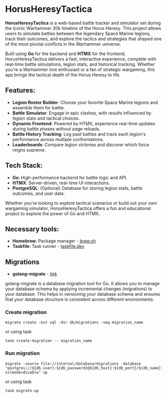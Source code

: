 # HorusHeresyTactica

**HorusHeresyTactica** is a web-based battle tracker and simulator set during the iconic Warhammer 30k timeline of the Horus Heresy. This project allows users to simulate battles between the legendary Space Marine legions, track their outcomes, and explore the tactics and strategies that shaped one of the most pivotal conflicts in the Warhammer universe.

Built using **Go** for the backend and **HTMX** for the frontend, HorusHeresyTactica delivers a fast, interactive experience, complete with real-time battle simulations, legion stats, and historical tracking. Whether you're a Warhammer lore enthusiast or a fan of strategic wargaming, this app brings the tactical depth of the Horus Heresy to life.

## Features:
- **Legion Roster Builder**: Choose your favorite Space Marine legions and assemble them for battle.
- **Battle Simulator**: Engage in epic clashes, with results influenced by legion stats and tactical choices.
- **Dynamic Frontend**: Powered by HTMX, experience real-time updates during battle phases without page reloads.
- **Battle History Tracking**: Log past battles and track each legion's performance across multiple confrontations.
- **Leaderboards**: Compare legion victories and discover which force reigns supreme.

## Tech Stack:
- **Go**: High-performance backend for battle logic and API.
- **HTMX**: Server-driven, real-time UI interactions.
- **PostgreSQL**: (Optional) Database for storing legion stats, battle outcomes, and user data.

Whether you're looking to explore tactical scenarios or build out your own wargaming simulator, HorusHeresyTactica offers a fun and educational project to explore the power of Go and HTMX.

## Necessary tools:
- **Homebrew**: Package manager - [brew.sh](https://brew.sh) 
- **Taskfile**: Task runner - [taskfile.dev](https://taskfile.dev)

## Migrations
- **golang-migrate** - [link](https://github.com/golang-migrate/migrate/tree/master)

golang-migrate is a database migration tool for Go. It allows you to manage your database schema by applying incremental changes (migrations) to your database. This helps in versioning your database schema and ensures that your database structure is consistent across different environments.

### Create migration
```
migrate create -ext sql -dir db/migrations -seq migration_name
```
or using task
```
task create-migration -- migration_name
```

### Run migration

```
migrate -source file://internal/database/migrations -database "postgres://${db_user}:${db_password}@${db_host}:${db_port}/${db_name}?sslmode=disable" up
```
or using task
```
task migrate-up
```
